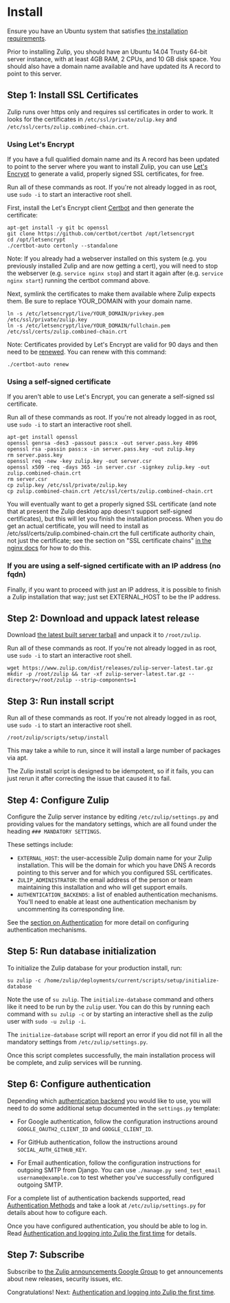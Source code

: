 # Install

Ensure you have an Ubuntu system that satisfies [the installation
requirements](prod-requirements.html).

Prior to installing Zulip, you should have an Ubuntu 14.04 Trusty 64-bit server instance, with at least 4GB RAM, 2 CPUs, and 10 GB disk space. You should also have a domain name available and have updated its A record to point to this server.

## Step 1: Install SSL Certificates

Zulip runs over https only and requires ssl certificates in order to work. It
looks for the certificates in `/etc/ssl/private/zulip.key` and
`/etc/ssl/certs/zulip.combined-chain.crt`.

### Using Let's Encrypt

If you have a full qualified domain name and its A record has been updated to
point to the server where you want to install Zulip, you can use [Let's
Encrypt](https://letsencrypt.org/) to generate a valid, properly signed SSL
certificates, for free.

Run all of these commands as root. If you're not already logged in as root, use
`sudo -i` to start an interactive root shell.

First, install the Let's Encrypt client [Certbot](https://certbot.eff.org/) and
then generate the certificate:

```
apt-get install -y git bc openssl
git clone https://github.com/certbot/certbot /opt/letsencrypt
cd /opt/letsencrypt
./certbot-auto certonly --standalone
```

Note: If you already had a webserver installed on this system (e.g. you
previously installed Zulip and are now getting a cert), you will
need to stop the webserver (e.g. `service nginx stop`) and start it
again after (e.g. `service nginx start`) running the certbot command above.

Next, symlink the certificates to make them available where Zulip expects them.
Be sure to replace YOUR_DOMAIN with your domain name.

```
ln -s /etc/letsencrypt/live/YOUR_DOMAIN/privkey.pem /etc/ssl/private/zulip.key
ln -s /etc/letsencrypt/live/YOUR_DOMAIN/fullchain.pem /etc/ssl/certs/zulip.combined-chain.crt
```

Note: Certificates provided by Let's Encrypt are valid for 90 days and then
need to be [renewed](https://certbot.eff.org/docs/using.html#renewal). You can
renew with this command:

```
./certbot-auto renew
```

### Using a self-signed certificate

If you aren't able to use Let's Encrypt, you can generate a self-signed ssl certificate.

Run all of these commands as root. If you're not already logged in as root, use
`sudo -i` to start an interactive root shell.

```
apt-get install openssl
openssl genrsa -des3 -passout pass:x -out server.pass.key 4096
openssl rsa -passin pass:x -in server.pass.key -out zulip.key
rm server.pass.key
openssl req -new -key zulip.key -out server.csr
openssl x509 -req -days 365 -in server.csr -signkey zulip.key -out zulip.combined-chain.crt
rm server.csr
cp zulip.key /etc/ssl/private/zulip.key
cp zulip.combined-chain.crt /etc/ssl/certs/zulip.combined-chain.crt
```

You will eventually want to get a properly signed SSL certificate
(and note that at present the Zulip desktop app doesn't support
self-signed certificates), but this will let you finish the
installation process. When you do get an actual certificate, you
will need to install as /etc/ssl/certs/zulip.combined-chain.crt the
full certificate authority chain, not just the certificate; see the
section on "SSL certificate chains" [in the nginx
docs](http://nginx.org/en/docs/http/configuring_https_servers.html)
for how to do this.

### If you are using a self-signed certificate with an IP address (no fqdn)

Finally, if you want to proceed with just an IP address, it is
possible to finish a Zulip installation that way; just set
EXTERNAL_HOST to be the IP address.

## Step 2: Download and uppack latest release

Download [the latest built server
tarball](https://www.zulip.com/dist/releases/zulip-server-latest.tar.gz) and
unpack it to `/root/zulip`.

Run all of these commands as root. If you're not already logged in as root, use
`sudo -i` to start an interactive root shell.

```
wget https://www.zulip.com/dist/releases/zulip-server-latest.tar.gz
mkdir -p /root/zulip && tar -xf zulip-server-latest.tar.gz --directory=/root/zulip --strip-components=1
```

## Step 3: Run install script

Run all of these commands as root. If you're not already logged in as root, use
`sudo -i` to start an interactive root shell.

```
/root/zulip/scripts/setup/install
```

This may take a while to run, since it will install a large number of
packages via apt.

The Zulip install script is designed to be idempotent, so if it
fails, you can just rerun it after correcting the issue that caused
it to fail.

## Step 4: Configure Zulip

Configure the Zulip server instance by editing `/etc/zulip/settings.py` and
providing values for the mandatory settings, which are all found under the
heading `### MANDATORY SETTINGS`.

These settings include:

- `EXTERNAL_HOST`: the user-accessible Zulip domain name for your Zulip
  installation. This will be the domain for which you have DNS A records
  pointing to this server and for which you configured SSL certificates.
- `ZULIP_ADMINISTRATOR`: the email address of the person or team maintaining
  this installation and who will get support emails.
- `AUTHENTICATION_BACKENDS`: a list of enabled authentication mechanisms.
  You'll need to enable at least one authentication mechanism by uncommenting
  its corresponding line.

See the [section on Authentication](prod-auth-first-login.html)
for more detail on configuring authentication mechanisms.

## Step 5: Run database initialization

To initialize the Zulip database for your production install, run:

```
su zulip -c /home/zulip/deployments/current/scripts/setup/initialize-database
```

Note the use of `su zulip`. The `initialize-database` command and others like
it need to be run by the `zulip` user.  You can do this by running each command
with `su zulip -c` or by starting an interactive shell as the zulip user with
`sudo -u zulip -i`.

The `initialize-database` script will report an error if you did not fill in
all the mandatory settings from `/etc/zulip/settings.py`.

Once this script completes successfully, the main installation process will be
complete, and zulip services will be running.

## Step 6: Configure authentication

Depending which [authentication backend](prod-authentication-methods.html) you
would like to use, you will need to do some additional setup documented in the
`settings.py` template:

* For Google authentication, follow the configuration instructions around
  `GOOGLE_OAUTH2_CLIENT_ID` and `GOOGLE_CLIENT_ID`.

* For GitHub authentication, follow the instructions around
  `SOCIAL_AUTH_GITHUB_KEY`.

* For Email authentication, follow the configuration instructions for outgoing
  SMTP from Django.  You can use `./manage.py send_test_email
  username@example.com` to test whether you've successfully configured outgoing
  SMTP.

For a complete list of authentication backends supported, read [Authentication
Methods](prod-authentication-methods.html) and take a look at
`/etc/zulip/settings.py` for details about how to cofigure each.

Once you have configured authentication, you should be able to log in. Read
[Authentication and logging into Zulip the first
time](prod-auth-first-login.html) for details.

## Step 7: Subscribe

Subscribe to [the Zulip announcements Google
Group](https://groups.google.com/forum/#!forum/zulip-announce) to get
announcements about new releases, security issues, etc.

Congratulations! Next: [Authentication and logging into Zulip the first time](prod-auth-first-login.html).
